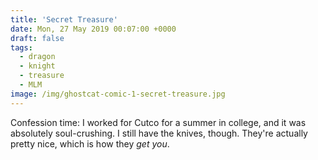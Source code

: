 ```yaml
---
title: 'Secret Treasure'
date: Mon, 27 May 2019 00:07:00 +0000
draft: false
tags: 
  - dragon
  - knight
  - treasure
  - MLM
image: /img/ghostcat-comic-1-secret-treasure.jpg
---
```


Confession time: I worked for Cutco for a summer in college, and it was absolutely soul-crushing. I still have the knives, though. They're actually pretty nice, which is how they *get you*.